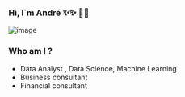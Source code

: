 ### Hi, I`m André ✨✨  👋👋
![image](https://user-images.githubusercontent.com/96200295/160288485-203e1674-2acc-4be7-b268-c600813dbace.png)

<!--[image](https://user-images.githubusercontent.com/96200295/160288327-6ea172fb-2211-4654-8b20-918363f076e2.png)
-->
### Who am I ?

* Data Analyst , Data Science, Machine Learning 
* Business consultant 
* Financial consultant 

<!--**AndreGoncallez/Andregoncallez** is a ✨ _special_ ✨ repository because its `README.md` (this file) appears on your GitHub profile.

Here are some ideas to get you started:

- 🔭 I’m currently working on ...
- 🌱 I’m currently learning ...
- 👯 I’m looking to collaborate on ...
- 🤔 I’m looking for help with ...
- 💬 Ask me about ...
- 📫 How to reach me: ...
- 😄 Pronouns: ...
- ⚡ Fun fact: ...
-->
